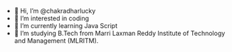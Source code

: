 - 👋 Hi, I’m @chakradharlucky
- 👀 I’m interested in coding
- 🌱 I’m currently learning Java Script
- 🏫 I’m studying B.Tech from Marri Laxman Reddy Institute of Technology and Management (MLRITM).
<!---
chakradharlucky/chakradharlucky is a ✨ special ✨ repository because its `README.md` (this file) appears on your GitHub profile.
You can click the Preview link to take a look at your changes.
--->

